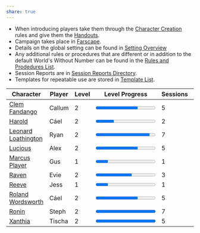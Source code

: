 ```yaml
---  
share: true  
---  
```

- When introducing players take them through the [Character Creation](./Rules/Character%20Creation.md) rules and give them the [Handouts](./Rules/Handouts.md).  
- Campaign takes place in [Farscape](Farscape.md).  
- Details on the global setting can be found in [Setting Overview](Setting%20Overview.md)  
- Any additional rules or procedures that are different or in addition to the default World's Without Number can be found in the [Rules and Prodedures List](./Meta/Tables/Rules%20and%20Prodedures%20List.md).  
- Session Reports are in [Session Reports Directory](Session%20Reports%20Directory.md).  
- Templates for repeatable use are stored in [Template List](Template%20List.md).  
  
  
| Character                                                         | Player | Level | Level Progress                             | Sessions | Renown |  
| ----------------------------------------------------------------- | ------ | ----- | ------------------------------------------ | -------- | ------ |  
| [Clem Fandango](./Player%20Characters/Clem%20Fandango.md)             | Callum | 2     | <progress id="file" value="7" max="10" />  | 5        | 11     |  
| [Harold](./Player%20Characters/Harold.md)                           | Cáel   | 2     | <progress id="file" value="3" max="10" />  | 2        | 4      |  
| [Leonard Loathington](./Player%20Characters/Leonard%20Loathington.md) | Ryan   | 2     | <progress id="file" value="9" max="10" />  | 7        | 13     |  
| [Lucious](./Player%20Characters/Lucious.md)                         | Alex   | 2     | <progress id="file" value="7" max="10" />  | 5        | 6      |  
| [Marcus Player](./Player%20Characters/Marcus%20Player.md)             | Gus    | 1     | <progress id="file" value="1" max="5" />   | 1        | 1      |  
| [Raven](./Player%20Characters/Raven.md)                             | Evie   | 2     | <progress id="file" value="6" max="10" />  | 3        | 4      |  
| [Reeve](./Player%20Characters/Reeve.md)                             | Jess   | 1     | <progress id="file" value="1" max="5" />   | 1        | 1      |  
| [Roland Wordsworth](./Player%20Characters/Roland%20Wordsworth.md)     | Cáel   | 2     | <progress id="file" value="7" max="10" />  | 5        | 20     |  
| [Ronin](./Player%20Characters/Ronin.md)                             | Steph  | 2     | <progress id="file" value="10" max="10" /> | 7        | 14     |  
| [Xanthia](./Player%20Characters/Xanthia.md)                         | Tischa | 2     | <progress id="file" value="10" max="10" /> | 5        | 6      |  
  
  
  
